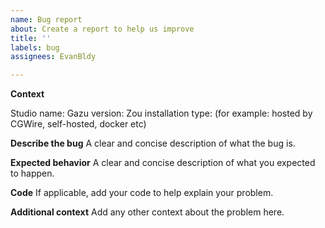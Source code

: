 ```yaml
---
name: Bug report
about: Create a report to help us improve
title: ''
labels: bug
assignees: EvanBldy

---
```


**Context**

Studio name: 
Gazu version: 
Zou installation type: (for example: hosted by CGWire, self-hosted, docker etc)

**Describe the bug**
A clear and concise description of what the bug is.

**Expected behavior**
A clear and concise description of what you expected to happen.

**Code**
If applicable, add your code to help explain your problem.

**Additional context**
Add any other context about the problem here.

